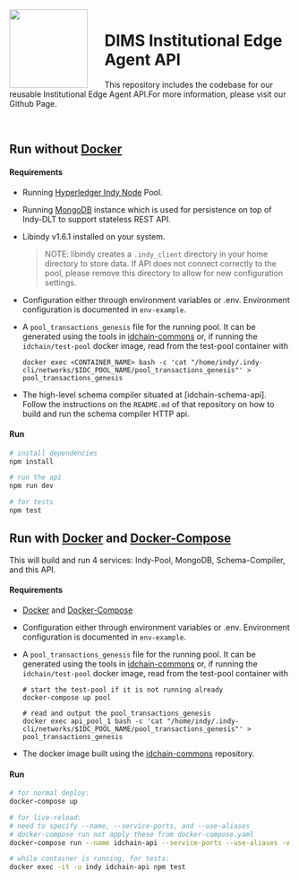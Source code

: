 <img src="https://id-chain.github.io/square-logo300x300.png" align="left" height="140px" style="margin-right: 30px;" />

# DIMS Institutional Edge Agent API

This repository includes the codebase for our reusable Institutional Edge Agent API.For more information, please visit our Github Page.

<br>

## Run without [Docker]

#### Requirements

-   Running [Hyperledger Indy Node] Pool.

-   Running [MongoDB] instance which is used for persistence on top of Indy-DLT to support stateless REST API.

-   Libindy v1.6.1 installed on your system.

    > NOTE: libindy creates a `.indy_client` directory in your home directory
    > to store data. If API does not connect correctly to the pool, please
    > remove this directory to allow for new configuration settings.

-   Configuration either through environment variables or .env. Environment configuration is documented in `env-example`.

-   A `pool_transactions_genesis` file for the running pool. It can be generated using the tools in [idchain-commons] or, if running the `idchain/test-pool` docker image, read from the test-pool container with
    ```
    docker exec <CONTAINER_NAME> bash -c 'cat "/home/indy/.indy-cli/networks/$IDC_POOL_NAME/pool_transactions_genesis"' > pool_transactions_genesis
    ```
-   The high-level schema compiler situated at [idchain-schema-api]. Follow the instructions on the `README.md` of that repository on how to build and run the schema compiler HTTP api.

#### Run

```bash
# install dependencies
npm install

# run the api
npm run dev

# for tests
npm test
```

## Run with [Docker] and [Docker-Compose]

This will build and run 4 services: Indy-Pool, MongoDB, Schema-Compiler, and this API.

#### Requirements

-   [Docker] and [Docker-Compose]

-   Configuration either through environment variables or .env. Environment configuration is documented in `env-example`.

-   A `pool_transactions_genesis` file for the running pool. It can be generated using the tools in [idchain-commons] or, if running the `idchain/test-pool` docker image, read from the test-pool container with

    ```
    # start the test-pool if it is not running already
    docker-compose up pool

    # read and output the pool_transactions_genesis
    docker exec api_pool_1 bash -c 'cat "/home/indy/.indy-cli/networks/$IDC_POOL_NAME/pool_transactions_genesis"' > pool_transactions_genesis
    ```

-   The docker image built using the [idchain-commons] repository.

#### Run

```bash
# for normal deploy:
docker-compose up

# for live-reload:
# need to specify --name, --service-ports, and --use-aliases
# docker-compose run not apply these from docker-compose.yaml
docker-compose run --name idchain-api --service-ports --use-aliases -v $PWD:/home/indy/app api npm run dev

# while container is running, for tests:
docker exec -it -u indy idchain-api npm test
```

[hyperledger indy node]: https://github.com/hyperledger/indy-node
[mongodb]: https://www.mongodb.com/
[idchain-commons]: https://git.snet.tu-berlin.de/blockchain/identitychain/commons
[docker]: https://docker.com
[docker-compose]: https://docker.com/compose
